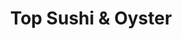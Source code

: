 ---
layout: place
title: Top Sushi & Oyster
permalink: /nevada/las-vegas/top-sushi-oyster.html
stateAbbr: NV
stateName: Nevada
cityName: Las Vegas
seo:
  type: restaurant
  links: https://topsushi.top/
place_id: ChIJD48i9NPPyIARfPCAEeZCzxk
photos:
  - name: >-
      places/ChIJD48i9NPPyIARfPCAEeZCzxk/photos/AeeoHcJL-I_rUZSKxOnKEQefAiBIKqkS1HkWMsLHA4-iAe7jwz_ZV9qxEytFeppTSwkMw04Mk--BtO4R9l21DN5WTAsWfE2F1YpODlBldiq-kVFFhIyCqKudnJ4A3Cd3NTQgqy8MbQAfxdAbWJ6aEKppt7sVAEbhvULrtVBoALUYD6sJYk1xBks3Phle3e2OxdKF3niXRoDqDrsC8uetwAWIGzz-jRfyoUd6w2WrXJstCwfsB8dWyuk9O6Il2nr-JcUHMu6Fgb3Jm-RpWM1U4LMuZdeU8yL4-JFNPQwXd4PTru8St0ehTOwXCHrXfuFMQxMJw8z7hpebxx-pDq4AA8vl1HM9eJ6IARsopxEtgN6g2S6E8YN3ZrxECncfK3MGqvA-cnfwAiXX2Q9vwpx0ntZOWntyM3asHsekNHS6hVhOiAhLwT0
    widthPx: 4032
    heightPx: 3024
    authorAttributions:
      - displayName: Artsiom Danilchick
        uri: https://maps.google.com/maps/contrib/108625791953752502442
        photoUri: >-
          https://lh3.googleusercontent.com/a-/ALV-UjXRfrcBlr-nnOaq8TggCqSzJadMrwxVq8F73QaD25e5zxgI-aQo=s100-p-k-no-mo
    flagContentUri: >-
      https://www.google.com/local/imagery/report/?cb_client=maps_api_places.places_api&image_key=!1e10!2sCIHM0ogKEICAgIDPrfit_wE&hl=en-US
    googleMapsUri: >-
      https://www.google.com/maps/place//data=!3m4!1e2!3m2!1sCIHM0ogKEICAgIDPrfit_wE!2e10!4m2!3m1!1s0x80c8cfd3f4228f0f:0x19cf42e61180f07c
  - name: >-
      places/ChIJD48i9NPPyIARfPCAEeZCzxk/photos/AeeoHcJWddPUT1065sPMKmzbCwyq9Fc_evh_0MRw1TeZAmwtahHiHlF1eLLArKvQGkwzVuZLo2RjGfFDArO4jlYnX0l0q5E9rWuCTuqcjPBl5D86OlfBYphfx6yZUXIeEYdNeRQotfpATE6TZtqKOtBwSpiY0ukAOti0kml48zANNXl2n9wBHsL3zRVhC4dVK6IEQ2a7PjfJ2QDEQyQSmpVRAS0D06bUJyi_FibZR6A6aNRpGFoU2KEteawwbeIyLf0MCkLY0iF05-baGC28cK_kIERIV8eeSv87wqNZtV0eIjNBHE-weHNq3KgjkPHejwRXj6hSojhQ2ar0vq-_UowkiuH-8cSvbv--0CSKIagnX3oTIYpaN_4NGCZ9lGlj27mneF0FGf5gblIEM0fWy9m5COir6cHIY3-xJcjA2uJY2CJRuTc
    widthPx: 3764
    heightPx: 1868
    authorAttributions:
      - displayName: Vanise Wei
        uri: https://maps.google.com/maps/contrib/118426376196167460282
        photoUri: >-
          https://lh3.googleusercontent.com/a/ACg8ocJksKS603fPtZCuptKP_fWQzOh-mXUi7vsjTs_-3RkzOZhVIA=s100-p-k-no-mo
    flagContentUri: >-
      https://www.google.com/local/imagery/report/?cb_client=maps_api_places.places_api&image_key=!1e10!2sCIHM0ogKEICAgIDFnvWpvgE&hl=en-US
    googleMapsUri: >-
      https://www.google.com/maps/place//data=!3m4!1e2!3m2!1sCIHM0ogKEICAgIDFnvWpvgE!2e10!4m2!3m1!1s0x80c8cfd3f4228f0f:0x19cf42e61180f07c
  - name: >-
      places/ChIJD48i9NPPyIARfPCAEeZCzxk/photos/AeeoHcJ1ddjzRygoZ3mJsyL3qOFJJz_xre91H8-_MHNqmJVlrGmJMq6k33JBE68WtUuKlJkZx1O-m465jc9GV7AG-O42zWDhaQGWpagvNlQJkWXLBRbGuG1l1dy3OjT9fgSTG_WktrT-zBZeLE44JpUS7jzSEjVykdERa_XZbR5LTw8NoAj02Cv1tI1iEv4radajIbKShLZHsgVFxfZX5II1BNzxYi_wcLKt3gvh9wUtOmiSftHmPbii6qyOJY72IYykteZx9N8tLl24eEHDrW-oXEDpPD-M2JG2r3Gk3viyAEn7mQuNMCcZLO7v8Wrr2sqrkpdzs1xn9r6KYb7CxknenNMil-EIVtI9QhIwaGN2HCuuFqQRYMQyMO6t2Du9D2zraF__C2p8N70qAx2PYw2FM86kAFugXB5phuqrlBgNo8Q
    widthPx: 4800
    heightPx: 3600
    authorAttributions:
      - displayName: Hyeon Joo Kim
        uri: https://maps.google.com/maps/contrib/101974713619908371086
        photoUri: >-
          https://lh3.googleusercontent.com/a-/ALV-UjUzuZ_N9azqk4QI590UGr3VLh8tXk9tyjwzw8R_-xiHIJAyvGvWlQ=s100-p-k-no-mo
    flagContentUri: >-
      https://www.google.com/local/imagery/report/?cb_client=maps_api_places.places_api&image_key=!1e10!2sCIHM0ogKEICAgMCol_HeMQ&hl=en-US
    googleMapsUri: >-
      https://www.google.com/maps/place//data=!3m4!1e2!3m2!1sCIHM0ogKEICAgMCol_HeMQ!2e10!4m2!3m1!1s0x80c8cfd3f4228f0f:0x19cf42e61180f07c
  - name: >-
      places/ChIJD48i9NPPyIARfPCAEeZCzxk/photos/AeeoHcKAzbqXrVY9JBppiXm32qZlFY2u7QoGyPwr2VMRLlfdAmPoK-rf_3EBRNFYP4s-62UHMySTUU-pnipiNTwg2nKwKRfZHoqBTDZQQAA1Xiu-Qos0zjU1dP85YGINu9eLBs8zMhxHkcysrPc-XuQ3q_cxm9_WUOrqPiTOMAn82gs6LdrF2IXnyBPu6vdroy2Fre_433Sh_cjFlAzFCbsBhbagNBAMYWiP2jqbVMtg-ZOvE72_ls-5qilhvn6B8OX80hZnP7jPXO-YrmCQ4Yh0WLz1G1_izBQbX9ylukCrCkFbzmOwf5PeJjDw101RR76a6Se2qCwhTujygu85HO3kmyOsJtNBk0aABCQM-9fgcd62DUSD2M9b15hK1_tU3RNtQ4_atEEzGFTZ5MCl2Lr7eEHTOPqdOEZ2KTk76IWO3ysyq-qn
    widthPx: 2992
    heightPx: 2992
    authorAttributions:
      - displayName: potato sweet
        uri: https://maps.google.com/maps/contrib/103728773541867171136
        photoUri: >-
          https://lh3.googleusercontent.com/a-/ALV-UjUVxlITIH0ud4K0z9_3LAwZhFtYatH5sbEpkcC7swhV_qS9Qk15=s100-p-k-no-mo
    flagContentUri: >-
      https://www.google.com/local/imagery/report/?cb_client=maps_api_places.places_api&image_key=!1e10!2sCIHM0ogKEICAgICLmr-F0gE&hl=en-US
    googleMapsUri: >-
      https://www.google.com/maps/place//data=!3m4!1e2!3m2!1sCIHM0ogKEICAgICLmr-F0gE!2e10!4m2!3m1!1s0x80c8cfd3f4228f0f:0x19cf42e61180f07c
  - name: >-
      places/ChIJD48i9NPPyIARfPCAEeZCzxk/photos/AeeoHcI0Fc6cTQYriocnQ2ZScV_p4GlHIh7m8HDX83SSZOolEwoJ1-EUig28aBzNxBbUsqmn4u4LeR9b7ZKkq2kgrLNhwItzvb6kjUD20bBQOaMVyQeiw7eeWuzlFMni5atSk11kvBO7H3AwxCfT4zqv6Wo0SXonaUYLGWgFJ7QqLXFA29VCP5iGwKgDHWaMJ1AW0Qd7dQ33_ITwUuq_eHii6iRmZXWnqRnoSEaZ6WpPYht0j1kpynYd9Ziwx-Gcxzy4hLNHzkgCyMIi9p3sKzyx8Wf9zHU9z_-stXF3vtLfBDhsNLFhnHdKnDVXZE8WkNeQdwW2BhY5hVPlaZcTrY-M--G7BH7GmAjXcpLhv9eCU3uOdpCmd0QUICvVNHmTQ2rYTZCvunoAVKDpWbfs4TC2AySG5pSAG1CYOuM8-Kr62IM
    widthPx: 4000
    heightPx: 3000
    authorAttributions:
      - displayName: Jennifer Oscier
        uri: https://maps.google.com/maps/contrib/108165104885351730330
        photoUri: >-
          https://lh3.googleusercontent.com/a-/ALV-UjUjP67e-SBdsRzRZjV9uAkwFx89_JBCtEfr52TWqav9ByU7dafTqw=s100-p-k-no-mo
    flagContentUri: >-
      https://www.google.com/local/imagery/report/?cb_client=maps_api_places.places_api&image_key=!1e10!2sCIHM0ogKEICAgMDIjfLsCw&hl=en-US
    googleMapsUri: >-
      https://www.google.com/maps/place//data=!3m4!1e2!3m2!1sCIHM0ogKEICAgMDIjfLsCw!2e10!4m2!3m1!1s0x80c8cfd3f4228f0f:0x19cf42e61180f07c
  - name: >-
      places/ChIJD48i9NPPyIARfPCAEeZCzxk/photos/AeeoHcLgPk9OC_0s2i2HllqiclD9y4NUR9sApcjsELA1JTUguY5Fd412sW7aVvIRm2crAcFsQTbvOOeVwXnNKuc2f24kKcX99eIyA3TKrxZryigG23oxoF-k2V3A1-ecOdn49FM8TUP5_B6yQ7k2Yh7bORaySKKXh7_SdrmHzaQXTWFj6zvphoEXFpWpZT301WvJtmtiDzFL-A6dZuVLETUoReRN0P748EuJkwCrdrR8TYmlJicNLL9Hx1s9XcHc_1Khcip9f3ktELzAoFFw4HDXFEs022n_DFJ9KmABjtWbuOcNbdIQYpiQJE86IRrGAWqCkVxr92tJ115Oh2fDpA_QPdp8ea-ztoWKxYoc41x2HyXG9nAhV-TVRkYFHFpMGezcutCrb7PCQWuJ6VuqCpXnHsfAGAuKOK1zjjDln8KWylbf3Q
    widthPx: 4000
    heightPx: 3000
    authorAttributions:
      - displayName: Bradley Christie
        uri: https://maps.google.com/maps/contrib/100983567875909731858
        photoUri: >-
          https://lh3.googleusercontent.com/a/ACg8ocIzt7YRpGmzOm4BfRVlKn_PhKpyOoiHLA6hQZMQDMPGk_i7sA=s100-p-k-no-mo
    flagContentUri: >-
      https://www.google.com/local/imagery/report/?cb_client=maps_api_places.places_api&image_key=!1e10!2sCIHM0ogKEICAgICjheasWw&hl=en-US
    googleMapsUri: >-
      https://www.google.com/maps/place//data=!3m4!1e2!3m2!1sCIHM0ogKEICAgICjheasWw!2e10!4m2!3m1!1s0x80c8cfd3f4228f0f:0x19cf42e61180f07c
  - name: >-
      places/ChIJD48i9NPPyIARfPCAEeZCzxk/photos/AeeoHcLDta8YwFUdmptHFFFZnEX7nR4q7AlTMRGM1i3UfT1gMW-wKVzW6XntYXcUiCe0knJRwMpRcbyFPpX6YhLP8uBr1yVdEXYa-aVpDQimoH5AzaCY-3flr8rNUILQzxQcrEJR8FN0cBV6onmdhM-9OzXePtWziGSlSTsAv12kFacKJIQ5Ncjs5jgIpEUUTRwMtH2OuQbx3wff__X6IZaGNJK9Y7FSbFZjuB94ShuetfA3OWdqp8ckeo6RfcuaAISX1Vv2VcRPGO5-jxOi9T-mM9J1NKw9YkRFpRNhoOhwjOSB-bTtbxxwkEj5oxz3_xQ4kFhBEtGrYeoHJrQV489d-K-wktahaZQZqOm6TGb6eCXR0Vmi5reBzuuBylw6MI5NcLJgCDxc6hzcgMBvinKyiF5gkH1238qWta2Aq010WPzL6Q
    widthPx: 2352
    heightPx: 2293
    authorAttributions:
      - displayName: niko pix
        uri: https://maps.google.com/maps/contrib/102251086490294632461
        photoUri: >-
          https://lh3.googleusercontent.com/a-/ALV-UjW4R8LgIqu9hQohN01wD97nmn2lGKSU30WSYlIKD3gT_nwoBR0=s100-p-k-no-mo
    flagContentUri: >-
      https://www.google.com/local/imagery/report/?cb_client=maps_api_places.places_api&image_key=!1e10!2sCIHM0ogKEICAgICz0uaiWA&hl=en-US
    googleMapsUri: >-
      https://www.google.com/maps/place//data=!3m4!1e2!3m2!1sCIHM0ogKEICAgICz0uaiWA!2e10!4m2!3m1!1s0x80c8cfd3f4228f0f:0x19cf42e61180f07c
  - name: >-
      places/ChIJD48i9NPPyIARfPCAEeZCzxk/photos/AeeoHcKp3oaGBlXG0RQqwLA3MB-HcN9LN_FbJsewcVeP7-x0gI03S1OFlD7U5O_1vwPSV99yw0lyQCCSlWTErudmZrA-Gfr-5XMIZxOm-H0ZsWks9paMPD7O2ZseMd3LSMh32OTxfDyTuA0Mv8S67KmfZ6VmdCUNe7D67FAUxFgDBOSMMAM3G8XKnueT8uqf0sA7Ro7A8zv9IKBCMt_0uNyyDhqof0_2bs0AVD2fNQZpAFcSFMkh0SYit8CbhHHiTafyfCR25TAC-RnNTm0Duc0oR5xFyGb5EdVP1nXE8IAVYb9fLENDGvWj2lzdUpKr6H5EmQwsTncF3M_EAcBzpj_eR72IYRwUn0fGFXs5vWtwlR1NooiJdO7KD4k0FGvTY8KFWGw4TO7waZcdoLIRNKs0C3WHPmQwwRnUocEOV8OAQcS7lyQG
    widthPx: 3600
    heightPx: 4800
    authorAttributions:
      - displayName: Marissa Shiu
        uri: https://maps.google.com/maps/contrib/114016760245605424058
        photoUri: >-
          https://lh3.googleusercontent.com/a/ACg8ocIR18R8b-t4bRX94PmYdGVSo0Z7c3qcd0Fqlu7ZrdA88qCr1Q=s100-p-k-no-mo
    flagContentUri: >-
      https://www.google.com/local/imagery/report/?cb_client=maps_api_places.places_api&image_key=!1e10!2sCIHM0ogKEICAgMCg_Or46wE&hl=en-US
    googleMapsUri: >-
      https://www.google.com/maps/place//data=!3m4!1e2!3m2!1sCIHM0ogKEICAgMCg_Or46wE!2e10!4m2!3m1!1s0x80c8cfd3f4228f0f:0x19cf42e61180f07c
  - name: >-
      places/ChIJD48i9NPPyIARfPCAEeZCzxk/photos/AeeoHcLGP_qfBcj7j0kq1VbdaCSaFjzEngq88ToWPLhGw3MvIwIhTGseWrfu7wEq8PMr5Qm-xr8B2HdW0-HBriAORsSAuwOml8_9H-lkiOySNC5vwsuq5BRlde6ysAjAKXs1uovCFWTwmGeytTmxSnp0EY-4vJegUipnLGrUUju-7LkGsrXaCfIXroj-uCgpGgKq1rpaejhHbd6uecFzUfesBoThw0qqMq2jllBv6bpBtGz-6EDQttAUkvpjLgW2AJvx080lYgA5mhmUNFRkpHcDEFWtyvnFFZfnnAo_PujDVvB1IU3SndiyPPdomVraq5C9wiQy5iv8C3HzfU9bnEM_5kAXsJchbv_mpj84AcLTMNqq0XNoO-hP-VNCLErwnMOPe9lQDPOSJa8lkK0PxqT4LL-4yrRAdarisbKvo8t8lxI3Sw
    widthPx: 4000
    heightPx: 3000
    authorAttributions:
      - displayName: M M.
        uri: https://maps.google.com/maps/contrib/104581150172127617796
        photoUri: >-
          https://lh3.googleusercontent.com/a/ACg8ocJLWBWP1eF1EU0AFNfgoCT8bMSoymAAHLZeQbuLRCqZpCbwzA=s100-p-k-no-mo
    flagContentUri: >-
      https://www.google.com/local/imagery/report/?cb_client=maps_api_places.places_api&image_key=!1e10!2sCIHM0ogKEICAgIC3l77LNw&hl=en-US
    googleMapsUri: >-
      https://www.google.com/maps/place//data=!3m4!1e2!3m2!1sCIHM0ogKEICAgIC3l77LNw!2e10!4m2!3m1!1s0x80c8cfd3f4228f0f:0x19cf42e61180f07c
  - name: >-
      places/ChIJD48i9NPPyIARfPCAEeZCzxk/photos/AeeoHcJRkh0fqsbOrGGIWryaW8V9dP5AVw6oIj8imRfmWOi8oQlfG4OMrWyPCH4vNxZ_2K3qMnekPgaX925LZEy6jRfrd87eE5etYH5iQ1iUh83iupN5Df51dULStT3QPgkc5GBfDNBTpe1C5U2M8FJv_OqAKzw677Yg_Myinh-AyS6zrFK8qCO3is17v081lUmfWvyjpfNYqnlLKtn49ODXSeBb1HeajCKR7btDfZnmEGgAdqhzSJ7lwyH1TSP4HFAbsgSRA8Acb6Mk0Cxv44JGVr9mkkSDSw_9dmtqj5a0qeHpLx91GyD4hF453HGe_bvFLLVL_YRTOAf0ULdZL9DX55xmCORXeCYXmhGMFMzorczXmsmeyiaNvZE5XOEEoGe-8eZafxwHhMjPBwCtns5UI4EX1rzXnbFtAZ8_mCMFC0Qxcxve
    widthPx: 2560
    heightPx: 1920
    authorAttributions:
      - displayName: Ivy Lui
        uri: https://maps.google.com/maps/contrib/109501255971114186826
        photoUri: >-
          https://lh3.googleusercontent.com/a-/ALV-UjVw_iXs6rjeum9E50ENeeFuMWH-xlIZIWSmY02fRzNXpvzQML9g=s100-p-k-no-mo
    flagContentUri: >-
      https://www.google.com/local/imagery/report/?cb_client=maps_api_places.places_api&image_key=!1e10!2sCIHM0ogKEICAgICnm-_lzAE&hl=en-US
    googleMapsUri: >-
      https://www.google.com/maps/place//data=!3m4!1e2!3m2!1sCIHM0ogKEICAgICnm-_lzAE!2e10!4m2!3m1!1s0x80c8cfd3f4228f0f:0x19cf42e61180f07c
address: 9830 S Las Vegas Blvd, Las Vegas, NV 89183, USA
street: 9830 S Las Vegas Blvd
city: Las Vegas
state: NV
zip: '89183'
country: USA
neighborhood: null
latitude: '36.011636'
longitude: '-115.172036'
accessibility_options:
  wheelchairAccessibleParking: true
  wheelchairAccessibleEntrance: true
  wheelchairAccessibleRestroom: true
  wheelchairAccessibleSeating: true
business_status: OPERATIONAL
name: Top Sushi & Oyster
google_maps_links:
  directionsUri: >-
    https://www.google.com/maps/dir//''/data=!4m7!4m6!1m1!4e2!1m2!1m1!1s0x80c8cfd3f4228f0f:0x19cf42e61180f07c!3e0
  placeUri: https://maps.google.com/?cid=1859778727030878332
  writeAReviewUri: >-
    https://www.google.com/maps/place//data=!4m3!3m2!1s0x80c8cfd3f4228f0f:0x19cf42e61180f07c!12e1
  reviewsUri: >-
    https://www.google.com/maps/place//data=!4m4!3m3!1s0x80c8cfd3f4228f0f:0x19cf42e61180f07c!9m1!1b1
  photosUri: >-
    https://www.google.com/maps/place//data=!4m3!3m2!1s0x80c8cfd3f4228f0f:0x19cf42e61180f07c!10e5
primary_type: Sushi Restaurant
opening_hours:
  openNow: true
  periods:
    - open:
        day: 0
        hour: 11
        minute: 30
      close:
        day: 0
        hour: 23
        minute: 0
    - open:
        day: 1
        hour: 11
        minute: 30
      close:
        day: 1
        hour: 23
        minute: 0
    - open:
        day: 2
        hour: 11
        minute: 30
      close:
        day: 2
        hour: 23
        minute: 0
    - open:
        day: 3
        hour: 11
        minute: 30
      close:
        day: 3
        hour: 23
        minute: 0
    - open:
        day: 4
        hour: 11
        minute: 30
      close:
        day: 4
        hour: 23
        minute: 0
    - open:
        day: 5
        hour: 11
        minute: 30
      close:
        day: 6
        hour: 0
        minute: 0
    - open:
        day: 6
        hour: 11
        minute: 30
      close:
        day: 0
        hour: 0
        minute: 0
  weekdayDescriptions:
    - 'Monday: 11:30 AM – 11:00 PM'
    - 'Tuesday: 11:30 AM – 11:00 PM'
    - 'Wednesday: 11:30 AM – 11:00 PM'
    - 'Thursday: 11:30 AM – 11:00 PM'
    - 'Friday: 11:30 AM – 12:00 AM'
    - 'Saturday: 11:30 AM – 12:00 AM'
    - 'Sunday: 11:30 AM – 11:00 PM'
  nextCloseTime: '2025-05-04T07:00:00Z'
secondary_opening_hours:
  regular:
    weekdayDescriptions: null
    type: null
  current:
    weekdayDescriptions: null
    type: null
phone: (702) 805-2799
price_level: PRICE_LEVEL_MODERATE
price_range: $30 &ndash; $50
rating: '4.5'
rating_count: 776
website: https://topsushi.top/
description: >-
  Discover Top Sushi & Oyster in Las Vegas, NV$$$Top Sushi & Oyster in Las
  Vegas, NV, stands out as a welcoming spot for those craving fresh seafood and
  diverse flavors, offering an all-you-can-eat experience that combines quality
  sushi with innovative twists. This casual eatery features a wide array of
  nigiri, rolls, and even Korean-inspired street food, making it a go-to choice
  for anyone exploring local dining options in the area. With its accessible
  features like wheelchair-friendly parking and entrances, it's designed to
  accommodate all visitors seeking a relaxed meal. The restaurant's extended
  hours ensure you can enjoy top-notch seafood dishes well into the evening,
  perfect for spontaneous outings or family gatherings. Whether you're in the
  mood for authentic Japanese-inspired cuisine or something with a fusion edge,
  this spot delivers a satisfying blend that keeps patrons coming back for more.
generative_summary: >-
  Discover Top Sushi & Oyster in Las Vegas, NV$$$Top Sushi & Oyster in Las
  Vegas, NV, stands out as a welcoming spot for those craving fresh seafood and
  diverse flavors, offering an all-you-can-eat experience that combines quality
  sushi with innovative twists. This casual eatery features a wide array of
  nigiri, rolls, and even Korean-inspired street food, making it a go-to choice
  for anyone exploring local dining options in the area. With its accessible
  features like wheelchair-friendly parking and entrances, it's designed to
  accommodate all visitors seeking a relaxed meal. The restaurant's extended
  hours ensure you can enjoy top-notch seafood dishes well into the evening,
  perfect for spontaneous outings or family gatherings. Whether you're in the
  mood for authentic Japanese-inspired cuisine or something with a fusion edge,
  this spot delivers a satisfying blend that keeps patrons coming back for more.
generative_disclosure: Summarized by AI using the Grok-3-Mini model.
reviews: null
review_summary: >-
  What Customers Are Buzzing About$$$Folks rave about the fantastic
  all-you-can-eat deals at this sushi spot, highlighting the impressive
  selection of rolls, sashimi, and creative Asian fusion plates that make every
  visit feel like a treat. Many appreciate the smooth and attentive service that
  keeps things running effortlessly, adding to the fun and lively vibe of the
  place. It's often noted as a solid pick for groups or anyone wanting a casual
  yet energetic dining experience without breaking the bank. While opinions
  vary, the overall consensus leans positive, with diners enjoying the variety
  and atmosphere that make it stand out among nearby options. If you're on the
  hunt for reliable sushi experiences, this location consistently delivers on
  fresh flavors and a welcoming environment that leaves people satisfied.
review_disclosure: Summarized by AI using the Grok-3-Mini model.
parking_options: null
payment_options: null
allow_dogs: null
curbside_pickup: null
delivery: null
dine_in: null
good_for_children: null
good_for_groups: null
good_for_sports: null
live_music: null
menu_for_children: null
outdoor_seating: null
reservable: null
restroom: null
serves_beer: null
serves_breakfast: null
serves_brunch: null
serves_cocktails: null
serves_coffee: null
serves_dinner: null
serves_dessert: null
serves_lunch: null
serves_vegetarian_food: null
serves_wine: null
takeout: null
update_category: enterprise
places_description: null

---